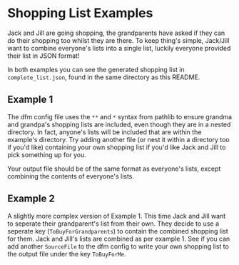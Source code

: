 # Shopping List Examples
 Jack and Jill are going shopping, the grandparents have asked if they can do their shopping too whilst they are there. To keep thing's simple, Jack/Jill want to combine everyone's lists into a single list, luckily everyone provided their list in JSON format!

 In both examples you can see the generated shopping list in `complete_list.json`, found in the same directory as this README.

 ## Example 1
 The dfm config file uses the `**` and `*` syntax from pathlib to ensure grandma and grandpa's shopping lists are included, even though they are in a nested directory. In fact, anyone's lists will be included that are within the example's directory. Try adding another file (or nest it within a directory too if you'd like) containing your own shopping list if you'd like Jack and Jill to pick something up for you.
 
 Your output file should be of the same format as everyone's lists, except combining the contents of everyone's lists.

 ## Example 2
 A slightly more complex version of Example 1. This time Jack and Jill want to seperate their grandparent's list from their own. They decide to use a seperate key (`ToBuyForGrandparents`) to contain the combined shopping list for them. Jack and Jill's lists are combined as per example 1.
 See if you can add another `SourceFile` to the dfm config to write your own shopping list to the output file under the key `ToBuyForMe`.